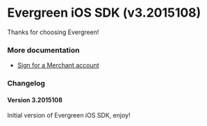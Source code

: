 Evergreen iOS SDK (v3.2015108)
================

Thanks for choosing Evergreen!

### More documentation

- [Sign for a Merchant account](https://merchant.trialpay.com/register/?t=mb)

### Changelog

#### Version 3.2015108

Initial version of Evergreen iOS SDK, enjoy!

